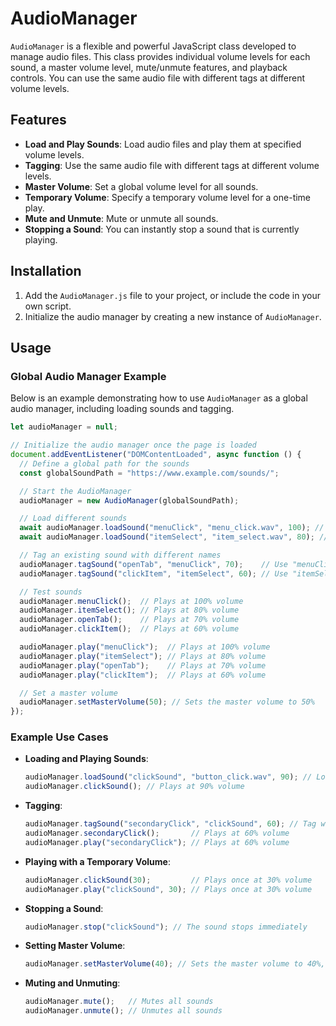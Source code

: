 # AudioManager

`AudioManager` is a flexible and powerful JavaScript class developed to manage audio files. This class provides individual volume levels for each sound, a master volume level, mute/unmute features, and playback controls. You can use the same audio file with different tags at different volume levels.

## Features
- **Load and Play Sounds**: Load audio files and play them at specified volume levels.
- **Tagging**: Use the same audio file with different tags at different volume levels.
- **Master Volume**: Set a global volume level for all sounds.
- **Temporary Volume**: Specify a temporary volume level for a one-time play.
- **Mute and Unmute**: Mute or unmute all sounds.
- **Stopping a Sound**: You can instantly stop a sound that is currently playing.

## Installation

1. Add the `AudioManager.js` file to your project, or include the code in your own script.
2. Initialize the audio manager by creating a new instance of `AudioManager`.

## Usage

### Global Audio Manager Example

Below is an example demonstrating how to use `AudioManager` as a global audio manager, including loading sounds and tagging.

```javascript
let audioManager = null;

// Initialize the audio manager once the page is loaded
document.addEventListener("DOMContentLoaded", async function () {
  // Define a global path for the sounds
  const globalSoundPath = "https://www.example.com/sounds/";

  // Start the AudioManager
  audioManager = new AudioManager(globalSoundPath);

  // Load different sounds
  await audioManager.loadSound("menuClick", "menu_click.wav", 100); // Load at 100% volume
  await audioManager.loadSound("itemSelect", "item_select.wav", 80); // Load at 80% volume

  // Tag an existing sound with different names
  audioManager.tagSound("openTab", "menuClick", 70);    // Use "menuClick" at 70% volume
  audioManager.tagSound("clickItem", "itemSelect", 60); // Use "itemSelect" at 60% volume

  // Test sounds
  audioManager.menuClick();  // Plays at 100% volume
  audioManager.itemSelect(); // Plays at 80% volume
  audioManager.openTab();    // Plays at 70% volume
  audioManager.clickItem();  // Plays at 60% volume

  audioManager.play("menuClick");  // Plays at 100% volume
  audioManager.play("itemSelect"); // Plays at 80% volume
  audioManager.play("openTab");    // Plays at 70% volume
  audioManager.play("clickItem");  // Plays at 60% volume

  // Set a master volume
  audioManager.setMasterVolume(50); // Sets the master volume to 50%
});
```

### Example Use Cases

- **Loading and Playing Sounds**:
  ```javascript
  audioManager.loadSound("clickSound", "button_click.wav", 90); // Load at 90% volume
  audioManager.clickSound(); // Plays at 90% volume
  ```

- **Tagging**:
  ```javascript
  audioManager.tagSound("secondaryClick", "clickSound", 60); // Tag with 60% volume
  audioManager.secondaryClick();       // Plays at 60% volume
  audioManager.play("secondaryClick"); // Plays at 60% volume
  ```

- **Playing with a Temporary Volume**:
  ```javascript
  audioManager.clickSound(30);         // Plays once at 30% volume
  audioManager.play("clickSound", 30); // Plays once at 30% volume
  ```
  
- **Stopping a Sound**:
  ```javascript
  audioManager.stop("clickSound"); // The sound stops immediately
  ```

- **Setting Master Volume**:
  ```javascript
  audioManager.setMasterVolume(40); // Sets the master volume to 40%, affecting all sounds proportionally
  ```

- **Muting and Unmuting**:
  ```javascript
  audioManager.mute();   // Mutes all sounds
  audioManager.unmute(); // Unmutes all sounds
  ```
